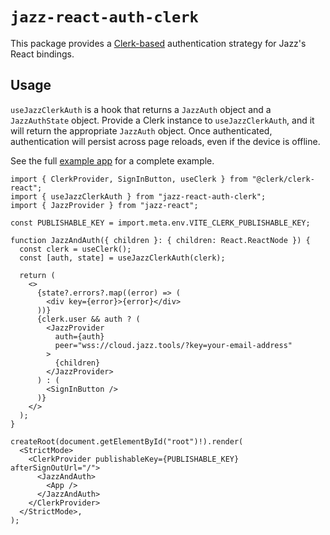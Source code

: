 # `jazz-react-auth-clerk`

This package provides a [Clerk-based](https://clerk.com/) authentication strategy for Jazz's React bindings.

## Usage

`useJazzClerkAuth` is a hook that returns a `JazzAuth` object and a `JazzAuthState` object. Provide a Clerk instance to `useJazzClerkAuth`, and it will return the appropriate `JazzAuth` object. Once authenticated, authentication will persist across page reloads, even if the device is offline.


See the full [example app](https://github.com/garden-co/jazz/tree/main/examples/clerk) for a complete example.

```tsx
import { ClerkProvider, SignInButton, useClerk } from "@clerk/clerk-react";
import { useJazzClerkAuth } from "jazz-react-auth-clerk";
import { JazzProvider } from "jazz-react";

const PUBLISHABLE_KEY = import.meta.env.VITE_CLERK_PUBLISHABLE_KEY;

function JazzAndAuth({ children }: { children: React.ReactNode }) {
  const clerk = useClerk();
  const [auth, state] = useJazzClerkAuth(clerk);

  return (
    <>
      {state?.errors?.map((error) => (
        <div key={error}>{error}</div>
      ))}
      {clerk.user && auth ? (
        <JazzProvider
          auth={auth}
          peer="wss://cloud.jazz.tools/?key=your-email-address"
        >
          {children}
        </JazzProvider>
      ) : (
        <SignInButton />
      )}
    </>
  );
}

createRoot(document.getElementById("root")!).render(
  <StrictMode>
    <ClerkProvider publishableKey={PUBLISHABLE_KEY} afterSignOutUrl="/">
      <JazzAndAuth>
        <App />
      </JazzAndAuth>
    </ClerkProvider>
  </StrictMode>,
);

```
